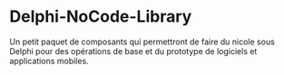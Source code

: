 # Delphi-NoCode-Library
Un petit paquet de composants qui permettront de faire du nicole sous Delphi pour des opérations de base et du prototype de logiciels et applications mobiles.
